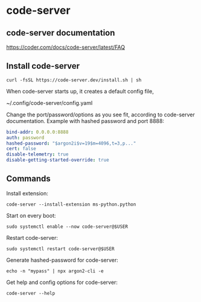 # code-server

## code-server documentation

<https://coder.com/docs/code-server/latest/FAQ>

## Install code-server

`curl -fsSL https://code-server.dev/install.sh | sh`

When code-server starts up, it creates a default config file,

~/.config/code-server/config.yaml

Change the port/password/options as you see fit, according to code-server documentation. Example with hashed password and port 8888:

```yaml
bind-addr: 0.0.0.0:8888
auth: password
hashed-password: "$argon2i$v=19$m=4096,t=3,p..."
cert: false
disable-telemetry: true
disable-getting-started-override: true
```

## Commands

Install extension:

`code-server --install-extension ms-python.python`

Start on every boot:

`sudo systemctl enable --now code-server@$USER`

Restart code-server:

`sudo systemctl restart code-server@$USER`

Generate hashed-password for code-server:

`echo -n "mypass" | npx argon2-cli -e`

Get help and config options for code-server:

`code-server --help`

